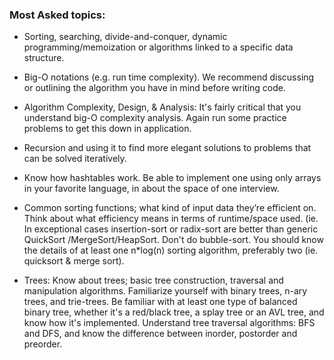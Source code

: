 ### Most Asked topics:
- Sorting, searching, divide-and-conquer, dynamic 
 programming/memoization or algorithms linked 
 to a specific data structure. 
 
- Big-O notations (e.g. run time complexity). We 
 recommend discussing or outlining the 
 algorithm you have in mind before writing code.
 
- Algorithm Complexity, Design, & Analysis: It's 
 fairly critical that you understand big-O 
 complexity analysis. Again run some practice 
 problems to get this down in application.
 
- Recursion and using it to find more elegant 
 solutions to problems that can be solved 
 iteratively.
 
- Know how hashtables work. Be able to 
 implement one using only arrays in your favorite 
 language, in about the space of one interview.
 
- Common sorting functions; what kind of input 
 data they’re efficient on. Think about what 
 efficiency means in terms of runtime/space 
 used. (ie. In exceptional cases insertion-sort or 
 radix-sort are better than generic QuickSort 
 /MergeSort/HeapSort. Don't do bubble-sort. You 
 should know the details of at least one n*log(n) 
 sorting algorithm, preferably two (ie. quicksort & 
 merge sort).
 
- Trees: Know about trees; basic tree 
 construction, traversal and manipulation 
 algorithms. Familiarize yourself with binary 
 trees, n-ary trees, and trie-trees. Be familiar with 
 at least one type of balanced binary tree, 
 whether it's a red/black tree, a splay tree or an 
 AVL tree, and know how it's implemented. 
 Understand tree traversal algorithms: BFS and 
 DFS, and know the difference between inorder, 
 postorder and preorder.
